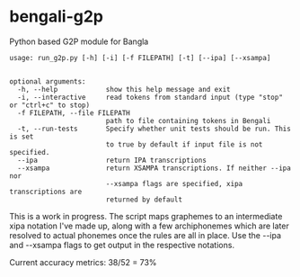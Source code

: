# bengali-g2p
Python based G2P module for Bangla

```
usage: run_g2p.py [-h] [-i] [-f FILEPATH] [-t] [--ipa] [--xsampa]


optional arguments:
  -h, --help            show this help message and exit
  -i, --interactive     read tokens from standard input (type "stop" or "ctrl+c" to stop)
  -f FILEPATH, --file FILEPATH
                        path to file containing tokens in Bengali
  -t, --run-tests       Specify whether unit tests should be run. This is set
                        to true by default if input file is not specified.
  --ipa                 return IPA transcriptions
  --xsampa              return XSAMPA transcriptions. If neither --ipa nor
                        --xsampa flags are specified, xipa transcriptions are
                        returned by default
```

This is a work in progress. The script maps graphemes to an intermediate xipa notation 
I've made up, along with a few archiphonemes which are later resolved to 
actual phonemes once the rules are all in place. Use the --ipa and --xsampa flags to get
output in the respective notations.



Current accuracy metrics: 38/52 = 73% 
